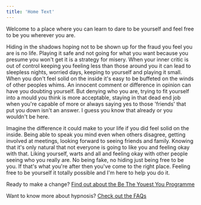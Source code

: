 ```yaml
---
title: 'Home Text'
---
```


Welcome to a place where you can learn to dare to be yourself and feel free to be you wherever you are.

Hiding in the shadows hoping not to be shown up for the fraud you feel you are is no life. Playing it safe and not going for what you want because you presume you won't get it is a strategy for misery. When your inner critic is out of control keeping you feeling less than those around you it can lead to sleepless nights, worried days, keeping to yourself and playing it small. When you don't feel solid on the inside it's easy to be buffeted on the winds of other peoples whims. An innocent comment or difference in opinion can have you doubting yourself. But denying who you are, trying to fit yourself into a mould you think is more acceptable, staying in that dead end job when you're capable of more or always saying yes to those 'friends' that put you down isn't an answer. I guess you know that already or you wouldn't be here. 

Imagine the difference it could make to your life if you did feel solid on the inside. Being able to speak you mind even when others disagree, getting involved at meetings, looking forward to seeing friends and family. Knowing that it's only natural that not everyone is going to like you and feeling okay with that. Liking yourself, warts and all and feeling okay with other people seeing who you really are. No being fake, no hiding just being free to be you. If that's what you're after then you've come to the right place. Feeling free to be yourself it totally possible and I'm here to help you do it. 

Ready to make a change? [Find out about the Be The Youest You Programme](/programme/)

Want to know more about hypnosis? [Check out the FAQs](/faqs/)